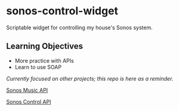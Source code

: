 # sonos-control-widget
Scriptable widget for controlling my house's Sonos system.

## Learning Objectives
- More practice with APIs
- Learn to use SOAP

*Currently focused on other projects; this repo is here as a reminder.*

[Sonos Music API](https://developer.sonos.com/reference/sonos-music-api/)

[Sonos Control API](https://developer.sonos.com/reference/control-api/)

